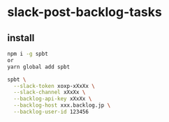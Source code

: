 # slack-post-backlog-tasks

## install

```bash
npm i -g spbt
or
yarn global add spbt
```
```bash
spbt \
  --slack-token xoxp-xXxXx \
  --slack-channel xXxXx \
  --backlog-api-key xXxXx \
  --backlog-host xxx.backlog.jp \
  --backlog-user-id 123456
```
